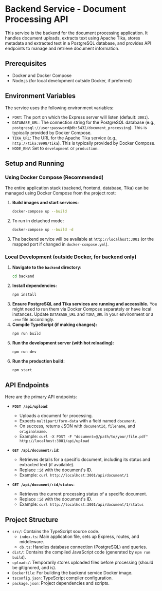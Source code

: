 # Backend Service - Document Processing API

This service is the backend for the document processing application. It handles document uploads, extracts text using Apache Tika, stores metadata and extracted text in a PostgreSQL database, and provides API endpoints to manage and retrieve document information.

## Prerequisites

- Docker and Docker Compose
- Node.js (for local development outside Docker, if preferred)

## Environment Variables

The service uses the following environment variables:

- `PORT`: The port on which the Express server will listen (default: `3001`).
- `DATABASE_URL`: The connection string for the PostgreSQL database (e.g., `postgresql://user:password@db:5432/document_processing`). This is typically provided by Docker Compose.
- `TIKA_URL`: The URL for the Apache Tika service (e.g., `http://tika:9998/tika`). This is typically provided by Docker Compose.
- `NODE_ENV`: Set to `development` or `production`.

## Setup and Running

### Using Docker Compose (Recommended)

The entire application stack (backend, frontend, database, Tika) can be managed using Docker Compose from the project root:

1.  **Build images and start services:**
    ```bash
    docker-compose up --build
    ```
2.  To run in detached mode:
    ```bash
    docker-compose up --build -d
    ```
3.  The backend service will be available at `http://localhost:3001` (or the mapped port if changed in `docker-compose.yml`).

### Local Development (outside Docker, for backend only)

1.  **Navigate to the `backend` directory:**
    ```bash
    cd backend
    ```
2.  **Install dependencies:**
    ```bash
    npm install
    ```
3.  **Ensure PostgreSQL and Tika services are running and accessible.** You might need to run them via Docker Compose separately or have local instances. Update `DATABASE_URL` and `TIKA_URL` in your environment or a `.env` file accordingly.
4.  **Compile TypeScript (if making changes):**
    ```bash
    npm run build
    ```
5.  **Run the development server (with hot reloading):**
    ```bash
    npm run dev
    ```
6.  **Run the production build:**
    ```bash
    npm start
    ```

## API Endpoints

Here are the primary API endpoints:

- **`POST /api/upload`**:
    - Uploads a document for processing.
    - Expects `multipart/form-data` with a field named `document`.
    - On success, returns JSON with `documentId`, `filename`, and `originalname`.
    - Example: `curl -X POST -F "document=@/path/to/your/file.pdf" http://localhost:3001/api/upload`

- **`GET /api/document/:id`**:
    - Retrieves details for a specific document, including its status and extracted text (if available).
    - Replace `:id` with the document's ID.
    - Example: `curl http://localhost:3001/api/document/1`

- **`GET /api/document/:id/status`**:
    - Retrieves the current processing status of a specific document.
    - Replace `:id` with the document's ID.
    - Example: `curl http://localhost:3001/api/document/1/status`

## Project Structure

- `src/`: Contains the TypeScript source code.
    - `index.ts`: Main application file, sets up Express, routes, and middleware.
    - `db.ts`: Handles database connection (PostgreSQL) and queries.
- `dist/`: Contains the compiled JavaScript code (generated by `npm run build`).
- `uploads/`: Temporarily stores uploaded files before processing (should be gitignored, and is).
- `Dockerfile`: For building the backend service Docker image.
- `tsconfig.json`: TypeScript compiler configuration.
- `package.json`: Project dependencies and scripts.
